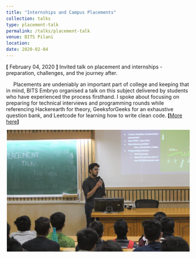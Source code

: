 ```yaml
---
title: "Internships and Campus Placements"
collection: talks
type: placement-talk
permalink: /talks/placement-talk
venue: BITS Pilani
location:
date: 2020-02-04  
---
```

**[** February 04, 2020 **]** Invited talk on placement and internships - preparation, challenges, and the journey after.

&nbsp;&nbsp;&nbsp;&nbsp;&nbsp;Placements are undeniably an important part of college and keeping that in mind, BITS Embryo organised a talk on this subject delivered by students who have experienced the process firsthand. I spoke about focusing on preparing for technical interviews and programming rounds while referencing Hackerearth for theory, GeeksforGeeks for an exhaustive question bank, and Leetcode for learning how to write clean code. **[**[More here](https://embryobits.wordpress.com/2020/02/18/placement-talk-2/)**]**
<br/>
<div align="center"><img src="/images/talks/placement-talk-1.jpg" alt="placement-talk-1" width="500"></div>
